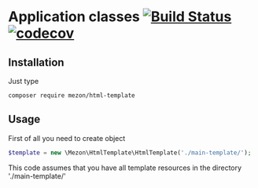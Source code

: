 # Application classes [![Build Status](https://travis-ci.com/alexdodonov/mezon-html-template.svg?branch=master)](https://travis-ci.com/alexdodonov/mezon-html-template) [![codecov](https://codecov.io/gh/alexdodonov/mezon-html-template/branch/master/graph/badge.svg)](https://codecov.io/gh/alexdodonov/mezon-html-template)

## Installation

Just type

```
composer require mezon/html-template
```

## Usage

First of all you need to create object

```PHP
$template = new \Mezon\HtmlTemplate\HtmlTemplate('./main-template/');
```

This code assumes that you have all template resources in the directory './main-template/'